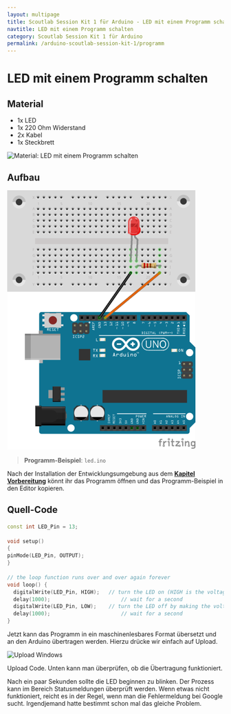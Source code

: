 ```yaml
---
layout: multipage
title: Scoutlab Session Kit 1 für Arduino - LED mit einem Programm schalten
navtitle: LED mit einem Programm schalten
category: Scoutlab Session Kit 1 für Arduino
permalink: /arduino-scoutlab-session-kit-1/programm
---
```

# LED mit einem Programm schalten
## Material
* 1x LED
* 1x 220 Ohm Widerstand
* 2x Kabel
* 1x Steckbrett

![Material: LED mit einem Programm schalten](images/material_led1_arduino.png)

<div style="page-break-after: always;"></div>

## Aufbau
![Aufbau: LED mit einem Programm schalten](images/led2_arduiono_Steckplatine.png)


>**Programm-Beispiel**: `led.ino`

<div style="page-break-after: always;"></div>

Nach der Installation der Entwicklungsumgebung aus dem [**Kapitel Vorbereitung**](/arduino-scoutlab-session-kit-1/vorbereitung) könnt ihr das Programm öffnen und das Programm-Beispiel in den Editor kopieren.

## Quell-Code

```c++
const int LED_Pin = 13;

void setup()
{
pinMode(LED_Pin, OUTPUT);
}

// the loop function runs over and over again forever
void loop() {
  digitalWrite(LED_Pin, HIGH);   // turn the LED on (HIGH is the voltage level)
  delay(1000);                       // wait for a second
  digitalWrite(LED_Pin, LOW);    // turn the LED off by making the voltage LOW
  delay(1000);                       // wait for a second
}
```
Jetzt kann das Programm in ein maschinenlesbares Format übersetzt und an den Arduino übertragen werden. Hierzu drücke wir einfach auf Upload.

![Upload Windows](http://dev-blog.vcp.de/wp-content/uploads/2016/07/arduino_windows_blink_upload-250x300.png)

Upload Code. Unten kann man überprüfen, ob die Übertragung funktioniert.

Nach ein paar Sekunden sollte die LED beginnen zu blinken. Der Prozess kann im Bereich Statusmeldungen überprüft werden. Wenn etwas nicht funktioniert, reicht es in der Regel, wenn man die Fehlermeldung bei Google sucht. Irgendjemand hatte bestimmt schon mal das gleiche Problem.
